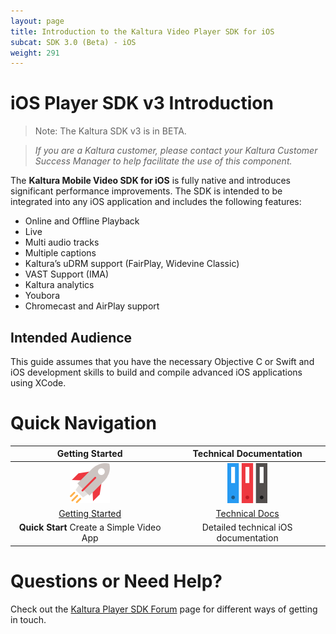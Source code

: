 ```yaml
---
layout: page
title: Introduction to the Kaltura Video Player SDK for iOS
subcat: SDK 3.0 (Beta) - iOS
weight: 291
---
```


# iOS Player SDK v3 Introduction

> Note: The Kaltura SDK v3 is in BETA.

>*If you are a Kaltura customer, please contact your Kaltura Customer Success Manager to help facilitate the use of this component.*

The **Kaltura Mobile Video SDK for iOS** is fully native and introduces significant performance improvements. The SDK is intended to be integrated into any iOS application and includes the following features:

* Online and Offline Playback
* Live
* Multi audio tracks
* Multiple captions
* Kaltura’s uDRM support (FairPlay, Widevine Classic)
* VAST Support (IMA)
* Kaltura analytics
* Youbora
* Chromecast and AirPlay support

## Intended Audience

This guide assumes that you have the necessary Objective C or Swift and iOS development skills to build and compile advanced iOS applications using XCode.

# Quick Navigation


|                                                      Getting Started                                                     |           Technical Documentation           |
|:------------------------------------------------------------------------------------------------------------------------:|:-------------------------------------------:|
|                                           ![help](./v3-images/getStarted.png)                                           |         ![help](./v3-images/TD.png)        |
| [Getting Started]() | [Technical Docs](https://kaltura.github.io/playkit/api/ios/) |
|                                                     **Quick Start** Create a Simple Video App                                                    |       Detailed technical iOS documentation      |


# Questions or Need Help?

Check out the [Kaltura Player SDK Forum](https://forum.kaltura.org/c/playkit) page for different ways of getting in touch.